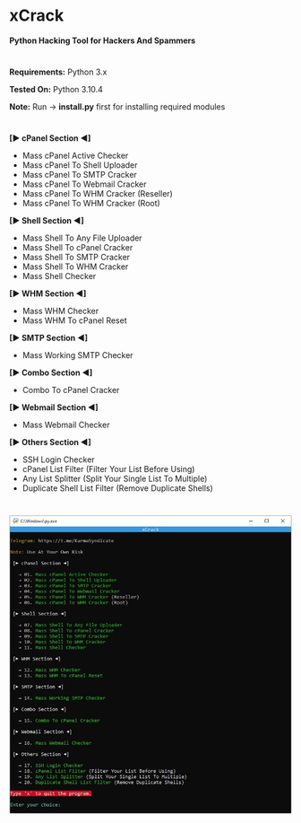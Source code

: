 # xCrack

**Python Hacking Tool for Hackers And Spammers**

#

**Requirements:** Python 3.x

**Tested On:** Python 3.10.4

**Note:** Run → **install.py** first for installing required modules

#

**[► cPanel Section ◄]**

+ Mass cPanel Active Checker
+ Mass cPanel To Shell Uploader
+ Mass cPanel To SMTP Cracker
+ Mass cPanel To Webmail Cracker
+ Mass cPanel To WHM Cracker (Reseller)
+ Mass cPanel To WHM Cracker (Root)

 **[► Shell Section ◄]**

+ Mass Shell To Any File Uploader
+ Mass Shell To cPanel Cracker
+ Mass Shell To SMTP Cracker
+ Mass Shell To WHM Cracker
+ Mass Shell Checker

 **[► WHM Section ◄]**

+ Mass WHM Checker
+ Mass WHM To cPanel Reset

 **[► SMTP Section ◄]**

+ Mass Working SMTP Checker

 **[► Combo Section ◄]**

+ Combo To cPanel Cracker

 **[► Webmail Section ◄]**

+ Mass Webmail Checker

 **[► Others Section ◄]**

+ SSH Login Checker
+ cPanel List Filter (Filter Your List Before Using)
+ Any List Splitter (Split Your Single List To Multiple)
+ Duplicate Shell List Filter (Remove Duplicate Shells)

#

![alt text](https://raw.githubusercontent.com/cpkarma/img/main/xCrack.jpg)
